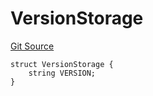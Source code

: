 # VersionStorage
[Git Source](https://github.com/thrackle-io/tron/blob/8f8cd9f0e8cf797290e5a764c49efd646c572381/src/protocol/diamond/VersionFacetLib.sol)


```solidity
struct VersionStorage {
    string VERSION;
}
```

